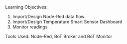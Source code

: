 Learning Objectives:

1. Import/Design Node-Red data flow
2. Import/Design Temperature Smart Sensor Dashboard
3. Monitor readings

Tools Used: Node-Red, BoT Broker and BoT Monitor
